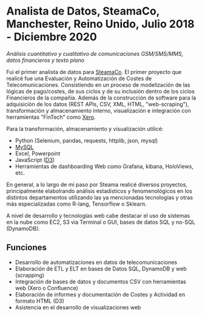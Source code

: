 # **Analista de Datos, SteamaCo, Manchester, Reino Unido, Julio 2018 - Diciembre 2020**

*Análisis cuantitativo y cualitativo de comunicaciones GSM/SMS/MMS, datos financieros y texto plano*

Fui el primer analista de datos para [SteamaCo](https://steama.co/). El primer proyecto que realicé fue una Evaluación y Automatización de Costes de Telecomunicaciones. Consistiendo en un proceso de modelización de las lógicas de pago/costes, de sus ciclos y de su inclusión dentro de los ciclos Financieros de la compañí­a. Además de la  construcción de software para la adquisición de los datos (REST APIs, CSV, XML, HTML, "web-scraping"), transformación y almacenamiento interno, visualización e integración con herramientas "FinTech"  como [Xero](https://www.xero.com/). 

Para la transformación, almacenamiento y visualización  utilicé:

- Python (Selenium, pandas, requests, httplib, json, mysql)
- [MySQL](https://www.mysql.com/)
- Excel, Powerpoint 
- JavaScript ([D3](https://d3js.org/))
- Herramientas de dashboarding Web como Grafana, kibana,   HoloViews, etc.

En general, a lo largo de mi paso por Steama realicé diversos proyectos, principalmente elabolrando análisis estadí­sticos y fenomenológicos en los distintos departamentos utilizando las ya mencionadas tecnologí­as y otras más especializadas como R-lang, Tensorflow o Sklearn.

A nivel de desarrollo y tecnologí­as web cabe destacar el uso de sistemas en la nube como EC2, S3 via Terminal o GUI, bases de datos SQL y no-SQL  (DynamoDB). 


## Funciones

- Desarrollo de automatizaciones en datos de telecomunicaciones
- Elaboración de ETL y ELT en bases de Datos SQL, DynamoDB y web (scrapping)
- Integración de bases de datos y documentos CSV con herramientas web (Xero o Confluence)
- Elaboración de informes y documentación de Costes y Actividad en formato HTML (D3)
- Asistencia en el desarrollo de visualizaciones web


